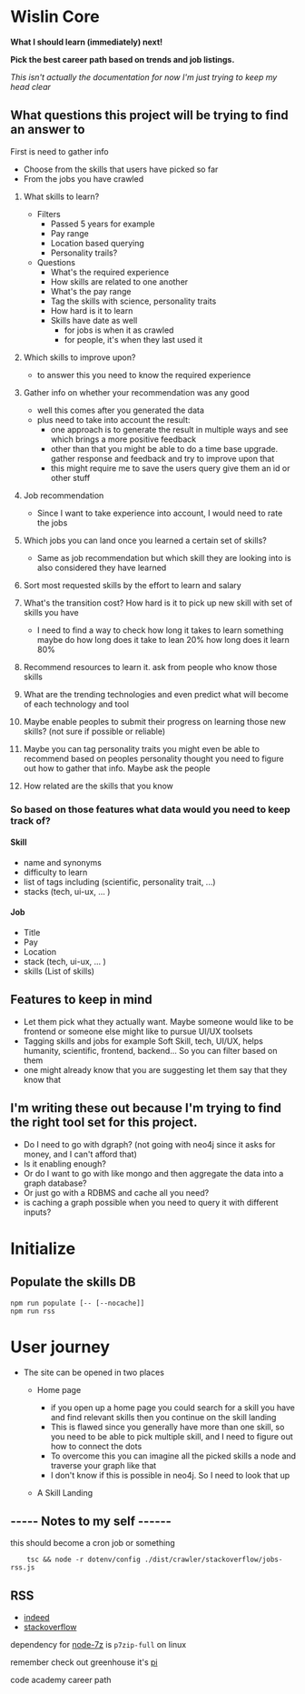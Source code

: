 # Wislin Core

**What I should learn (immediately) next!**

**Pick the best career path based on trends and job listings.**

*This isn't actually the documentation for now I'm just trying to keep my head clear*

## What questions this project will be trying to find an answer to

First is need to gather info

- Choose from the skills that users have picked so far
- From the jobs you have crawled

01. What skills to learn?
    - Filters
        - Passed 5 years for example
        - Pay range
        - Location based querying
        - Personality trails?
    - Questions
        - What's the required experience
        - How skills are related to one another
        - What's the pay range
        - Tag the skills with science, personality traits
        - How hard is it to learn
        - Skills have date as well
            - for jobs is when it as crawled
            - for people, it's when they last used it

02. Which skills to improve upon?
    - to answer this you need to know the required experience
03. Gather info on whether your recommendation was any good
    - well this comes after you generated the data
    - plus need to take into account the result:
        - one approach is to generate the result in multiple ways and see which brings a more positive feedback
        - other than that you might be able to do a time base upgrade. gather response and feedback and try to improve
          upon that
        - this might require me to save the users query give them an id or other stuff
04. Job recommendation
    - Since I want to take experience into account, I would need to rate the jobs

05. Which jobs you can land once you learned a certain set of skills?
    - Same as job recommendation but which skill they are looking into is also considered they have learned
06. Sort most requested skills by the effort to learn and salary
07. What's the transition cost? How hard is it to pick up new skill with set of skills you have
    - I need to find a way to check how long it takes to learn something maybe do how long does it take to lean 20% how
      long does it learn 80%
08. Recommend resources to learn it. ask from people who know those skills
09. What are the trending technologies and even predict what will become of each technology and tool
10. Maybe enable peoples to submit their progress on learning those new skills? (not sure if possible or reliable)
11. Maybe you can tag personality traits you might even be able to recommend based on peoples personality thought you
    need to figure out how to gather that info. Maybe ask the people
12. How related are the skills that you know

### So based on those features what data would you need to keep track of?

#### Skill

- name and synonyms
- difficulty to learn
- list of tags including (scientific, personality trait, ...)
- stacks (tech, ui-ux, ... )

#### Job

- Title
- Pay
- Location
- stack (tech, ui-ux, ... )
- skills (List of skills)

## Features to keep in mind

- Let them pick what they actually want. Maybe someone would like to be frontend or someone else might like to pursue
  UI/UX toolsets
- Tagging skills and jobs for example Soft Skill, tech, UI/UX, helps humanity, scientific, frontend, backend... So you
  can filter based on them
- one might already know that you are suggesting let them say that they know that

## I'm writing these out because I'm trying to find the right tool set for this project.

- Do I need to go with dgraph? (not going with neo4j since it asks for money, and I can't afford that)
- Is it enabling enough?
- Or do I want to go with like mongo and then aggregate the data into a graph database?
- Or just go with a RDBMS and cache all you need?
- is caching a graph possible when you need to query it with different inputs?

# Initialize

## Populate the skills DB

```shell
npm run populate [-- [--nocache]]
npm run rss
```

# User journey

- The site can be opened in two places
    - Home page
        - if you open up a home page you could search for a skill you have and find relevant skills then you continue on
          the skill landing
        - This is flawed since you generally have more than one skill, so you need to be able to pick multiple skill,
          and I need to figure out how to connect the dots
        - To overcome this you can imagine all the picked skills a node and traverse your graph like that
        - I don't know if this is possible in neo4j. So I need to look that up

    - A Skill Landing

## ----- Notes to my self ------

this should become a cron job or something

        tsc && node -r dotenv/config ./dist/crawler/stackoverflow/jobs-rss.js

## RSS

- [indeed](https://rss.indeed.com/rss)
- [stackoverflow](https://stackoverflow.com/jobs/feed)

dependency for [node-7z](https://github.com/quentinrossetti/node-7z) is `p7zip-full` on linux

remember check out greenhouse it's [pi](https://developers.greenhouse.io/harvest.html#get-list-jobs) 

code academy career path